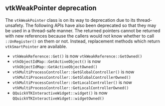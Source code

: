 ## vtkWeakPointer deprecation

The `vtkWeakPointer` class is on its way to deprecation due to its
thread-unsafety. The following APIs have also been deprecated so that they may
be used in a thread-safe manner. The returned pointers cannot be returned with
new references because the callers would not know whether to call
`::UnRegister()` on them or not. Instead, replacement methods which return
`vtkSmartPointer` are available.

* `vtkWeakReference::Get()` is now `vtkWeakReference::GetOwned()`
* `vtkObjectIdMap::GetActiveObject()` is now `vtkObjectIdMap::GetActiveObjectOwned()`
* `vtkMultiProcessController::GetGlobalController()` is now `vtkMultiProcessController::GetGlobalControllerOwned()`
* `vtkMultiProcessController::GetLocalController()` is now `vtkMultiProcessController::GetLocalControllerOwned()`
* `QQuickVTKInteractiveWidget::widget()` is now `QQuickVTKInteractiveWidget::widgetOwned()`
